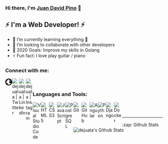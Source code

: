 ### Hi there, I'm [Juan David Pino]() 👋

## ⚡ I'm a Web Developer! ⚡

- 🌱 I’m currently learning everything 🤣
- 👯 I’m looking to collaborate with other developers
- 🥅 2020 Goals: Improve my skills in Golang
- ⚡ Fun fact: I love play guitar / piano

### Connect with me:

[<img align="left" alt="dejuata | Website" width="22px" src="https://raw.githubusercontent.com/iconic/open-iconic/master/svg/globe.svg" />]()
[<img align="left" alt="dejuata | Twitter" width="22px" src="https://cdn.jsdelivr.net/npm/simple-icons@v3/icons/twitter.svg" />](https://twitter.com/dejuata)
[<img align="left" alt="dejuata | LinkedIn" width="22px" src="https://cdn.jsdelivr.net/npm/simple-icons@v3/icons/linkedin.svg" />](https://www.linkedin.com/in/juan-david-pino-reyes-783113116/)
[<img align="left" alt="dejuata | Instagram" width="22px" src="https://cdn.jsdelivr.net/npm/simple-icons@v3/icons/instagram.svg" />](https://www.instagram.com/dejuata01/)

<br />

### Languages and Tools:

<img align="left" alt="Visual Studio Code" width="26px" src="https://cdn.jsdelivr.net/npm/simple-icons@v3/icons/visualstudiocode.svg" />
<img align="left" alt="HTML5" width="26px" src="https://cdn.jsdelivr.net/npm/simple-icons@v3/icons/html5.svg" />
<img align="left" alt="CSS3" width="26px" src="https://cdn.jsdelivr.net/npm/simple-icons@v3/icons/css3.svg" />
<img align="left" alt="JavaScript" width="26px" src="https://cdn.jsdelivr.net/npm/simple-icons@v3/icons/javascript.svg" />
<img align="left" alt="PostgreSQL" width="26px" src="https://cdn.jsdelivr.net/npm/simple-icons@v3/icons/postgresql.svg" />
<img align="left" alt="Git" width="26px" src="https://cdn.jsdelivr.net/npm/simple-icons@v3/icons/git.svg" />
<img align="left" alt="GitHub" width="26px" src="https://cdn.jsdelivr.net/npm/simple-icons@v3/icons/github.svg" />
<img align="left" alt="Angular" width="26px" src="https://cdn.jsdelivr.net/npm/simple-icons@v3/icons/angular.svg" />
<img align="left" alt="Python" width="26px" src="https://cdn.jsdelivr.net/npm/simple-icons@v3/icons/python.svg" />
<img align="left" alt="Django" width="26px" src="https://cdn.jsdelivr.net/npm/simple-icons@v3/icons/django.svg" />
<img align="left" alt="Docker" width="26px" src="https://cdn.jsdelivr.net/npm/simple-icons@v3/icons/docker.svg" />
<br />
<br />

---


  <summary>:zap: Github Stats</summary>

  <img align="left" alt="dejuata's Github Stats" src="https://github-readme-stats.codestackr.vercel.app/api?username=dejuata&show_icons=true&hide_border=true" />


